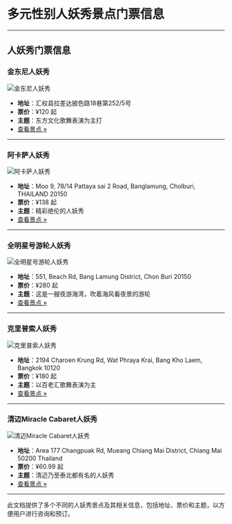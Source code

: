 # 多元性别人妖秀景点门票信息

---

## 人妖秀门票信息

### 金东尼人妖秀

![金东尼人妖秀](https://qimgs.qunarzz.com/piao_qsight_provider_piao_qsight_web/100610000000q01t29731_C_900_504.jpg_280x200_5f1e16e2.jpg)

- **地址**：汇权县拉差达披色路18巷第252/5号
- **票价**：¥120 起
- **主题**：东方文化歌舞表演为主打
- [查看景点 »](https://ticket.qunar.com/ticket/detail_66161648.html?st=a3clM0QlRTQlQkElQkElRTUlQTYlOTYlRTclQTclODAlMjZpZCUzRDE5MDkzMCUyNnR5cGUlM0QwJTI2aWR4JTNEMSUyNnF0JTNEJTI2YXBrJTNEMiUyNnNjJTNEV1dXJTI2dXIlM0QlRTUlOUMlQTMlRTUlQTElOTQlRTUlODUlOEIlRTklQjIlODElRTUlODUlQjklMjZsciUzRCVFNSU5QyVBMyVFNSVBMSU5NCVFNSU4NSU4QiVFOSVCMiU4MSVFNSU4NSVCOSUyNmZ0JTNEJTdCJTdE)

---

### 阿卡萨人妖秀

![阿卡萨人妖秀](https://qimgs.qunarzz.com/piao_qsight_provider_piao_qsight_web/0102712000aa3mtl0C28B_C_900_504.jpg_280x200_507744fa.jpg)

- **地址**：Moo 9, 78/14 Pattaya sai 2 Road, Banglamung, Cholburi, THAILAND 20150
- **票价**：¥138 起
- **主题**：精彩绝伦的人妖秀
- [查看景点 »](https://ticket.qunar.com/ticket/detail_2911929469.html?st=a3clM0QlRTQlQkElQkElRTUlQTYlOTYlRTclQTclODAlMjZpZCUzRDE5Mjc4MCUyNnR5cGUlM0QwJTI2aWR4JTNEMiUyNnF0JTNEJTI2YXBrJTNEMiUyNnNjJTNEV1dXJTI2dXIlM0QlRTUlOUMlQTMlRTUlQTElOTQlRTUlODUlOEIlRTklQjIlODElRTUlODUlQjklMjZsciUzRCVFNSU5QyVBMyVFNSVBMSU5NCVFNSU4NSU4QiVFOSVCMiU4MSVFNSU4NSVCOSUyNmZ0JTNEJTdCJTdE)

---

### 全明星号游轮人妖秀

![全明星号游轮人妖秀](https://qimgs.qunarzz.com/piao_qsight_provider_piao_qsight_web/1lo3812000el3uzzp1E51_C_900_504.jpg_280x200_ca9df38b.jpg)

- **地址**：551, Beach Rd, Bang Lamung District, Chon Buri 20150
- **票价**：¥280 起
- **主题**：这是一艘夜游海湾，吹着海风看夜景的游轮
- [查看景点 »](https://ticket.qunar.com/ticket/detail_3505780690.html?st=a3clM0QlRTQlQkElQkElRTUlQTYlOTYlRTclQTclODAlMjZpZCUzRDQ3MjQ4MyUyNnR5cGUlM0QwJTI2aWR4JTNEMyUyNnF0JTNEJTI2YXBrJTNEMiUyNnNjJTNEV1dXJTI2dXIlM0QlRTUlOUMlQTMlRTUlQTElOTQlRTUlODUlOEIlRTklQjIlODElRTUlODUlQjklMjZsciUzRCVFNSU5QyVBMyVFNSVBMSU5NCVFNSU4NSU4QiVFOSVCMiU4MSVFNSU4NSVCOSUyNmZ0JTNEJTdCJTdE)

---

### 克里普索人妖秀

![克里普索人妖秀](https://qimgs.qunarzz.com/piao_qsight_provider_piao_qsight_web/1lo4m12000ciwm4gt8D13_C_900_504.jpg_280x200_4bdb065b.jpg)

- **地址**：2194 Charoen Krung Rd, Wat Phraya Krai, Bang Kho Laem, Bangkok 10120
- **票价**：¥180 起
- **主题**：以百老汇歌舞表演为主
- [查看景点 »](https://ticket.qunar.com/ticket/detail_3450136463.html?st=a3clM0QlRTQlQkElQkElRTUlQTYlOTYlRTclQTclODAlMjZpZCUzRDE3Mjk0NyUyNnR5cGUlM0QwJTI2aWR4JTNENCUyNnF0JTNEJTI2YXBrJTNEMiUyNnNjJTNEV1dXJTI2dXIlM0QlRTUlOUMlQTMlRTUlQTElOTQlRTUlODUlOEIlRTklQjIlODElRTUlODUlQjklMjZsciUzRCVFNSU5QyVBMyVFNSVBMSU5NCVFNSU4NSU4QiVFOSVCMiU4MSVFNSU4NSVCOSUyNmZ0JTNEJTdCJTdE)

---

### 清迈Miracle Cabaret人妖秀

![清迈Miracle Cabaret人妖秀](https://qimgs.qunarzz.com/piao_qsight_provider_piao_qsight_web/350416000000yziioFDB9_C_900_504.jpg_280x200_a5ecc44d.jpg)

- **地址**：Area 177 Changpuak Rd, Mueang Chiang Mai District, Chiang Mai 50200 Thailand
- **票价**：¥60.99 起
- **主题**：清迈乃至泰北都有名的人妖秀
- [查看景点 »](https://ticket.qunar.com/ticket/detail_524467686.html?st=a3clM0QlRTQlQkElQkElRTUlQTYlOTYlRTclQTclODAlMjZpZCUzRDQ2ODQxMiUyNnR5cGUlM0QwJTI2aWR4JTNEOSUyNnF0JTNEJTI2YXBrJTNEMiUyNnNjJTNEV1dXJTI2dXIlM0QlRTUlOUMlQTMlRTUlQTElOTQlRTUlODUlOEIlRTklQjIlODElRTUlODUlQjklMjZsciUzRCVFNSU5QyVBMyVFNSVBMSU5NCVFNSU4NSU4QiVFOSVCMiU4MSVFNSU4NSVCOSUyNmZ0JTNEJTdCJTdE)

---

此文档提供了多个不同的人妖秀景点及其相关信息，包括地址、票价和主题，以方便用户进行咨询和预订。